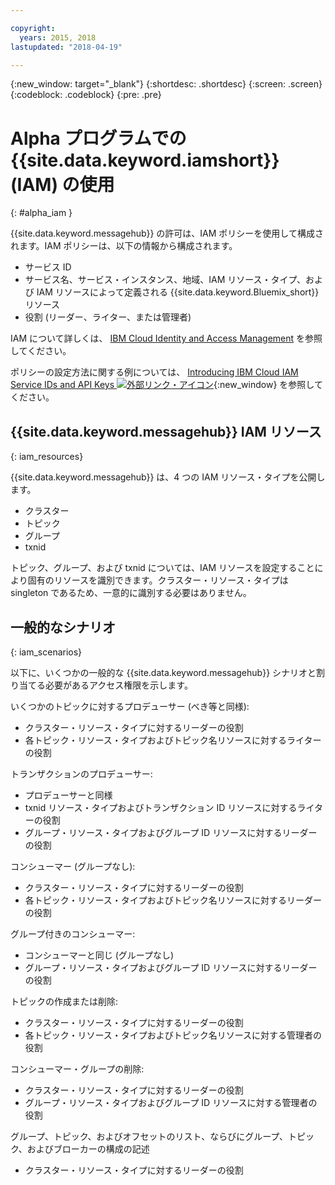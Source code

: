 ```yaml
---

copyright:
  years: 2015, 2018
lastupdated: "2018-04-19"

---
```


{:new_window: target="_blank"}
{:shortdesc: .shortdesc}
{:screen: .screen}
{:codeblock: .codeblock}
{:pre: .pre}

# Alpha プログラムでの {{site.data.keyword.iamshort}} (IAM) の使用
{: #alpha_iam }

{{site.data.keyword.messagehub}} の許可は、IAM ポリシーを使用して構成されます。IAM ポリシーは、以下の情報から構成されます。

* サービス ID
* サービス名、サービス・インスタンス、地域、IAM リソース・タイプ、および IAM リソースによって定義される {{site.data.keyword.Bluemix_short}} リソース
* 役割 (リーダー、ライター、または管理者)

IAM について詳しくは、
[IBM Cloud Identity and Access Management](/docs/iam/index.html#iamoverview) を参照してください。

ポリシーの設定方法に関する例については、
[Introducing IBM Cloud IAM Service IDs and API Keys ![外部リンク・アイコン](../../icons/launch-glyph.svg "外部リンク・アイコン")](https://www.ibm.com/blogs/bluemix/2017/10/introducing-ibm-cloud-iam-service-ids-api-keys/){:new_window} を参照してください。

## {{site.data.keyword.messagehub}} IAM リソース
{: iam_resources}

{{site.data.keyword.messagehub}} は、4 つの IAM リソース・タイプを公開します。

* クラスター
* トピック
* グループ
* txnid

トピック、グループ、および txnid については、IAM リソースを設定することにより固有のリソースを識別できます。クラスター・リソース・タイプは singleton であるため、一意的に識別する必要はありません。

## 一般的なシナリオ
{: iam_scenarios}

以下に、いくつかの一般的な {{site.data.keyword.messagehub}} シナリオと割り当てる必要があるアクセス権限を示します。

いくつかのトピックに対するプロデューサー (べき等と同様):
* クラスター・リソース・タイプに対するリーダーの役割
* 各トピック・リソース・タイプおよびトピック名リソースに対するライターの役割

トランザクションのプロデューサー:
* プロデューサーと同様
* txnid リソース・タイプおよびトランザクション ID リソースに対するライターの役割
* グループ・リソース・タイプおよびグループ ID リソースに対するリーダーの役割

コンシューマー (グループなし):
* クラスター・リソース・タイプに対するリーダーの役割
* 各トピック・リソース・タイプおよびトピック名リソースに対するリーダーの役割

グループ付きのコンシューマー:
* コンシューマーと同じ (グループなし)
* グループ・リソース・タイプおよびグループ ID リソースに対するリーダーの役割

トピックの作成または削除:
* クラスター・リソース・タイプに対するリーダーの役割
* 各トピック・リソース・タイプおよびトピック名リソースに対する管理者の役割

コンシューマー・グループの削除:
* クラスター・リソース・タイプに対するリーダーの役割
* グループ・リソース・タイプおよびグループ ID リソースに対する管理者の役割

グループ、トピック、およびオフセットのリスト、ならびにグループ、トピック、およびブローカーの構成の記述
* クラスター・リソース・タイプに対するリーダーの役割















